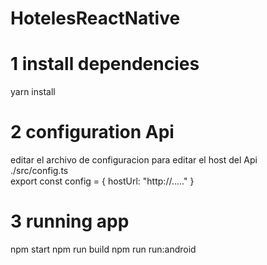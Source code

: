 # HotelesReactNative

# 1 install dependencies
yarn install

# 2 configuration Api
editar el archivo de configuracion para editar el host del Api <br/>
./src/config.ts <br>
export const config = {
    hostUrl: "http://....."
}

# 3 running app
npm start
npm run build
npm run run:android
